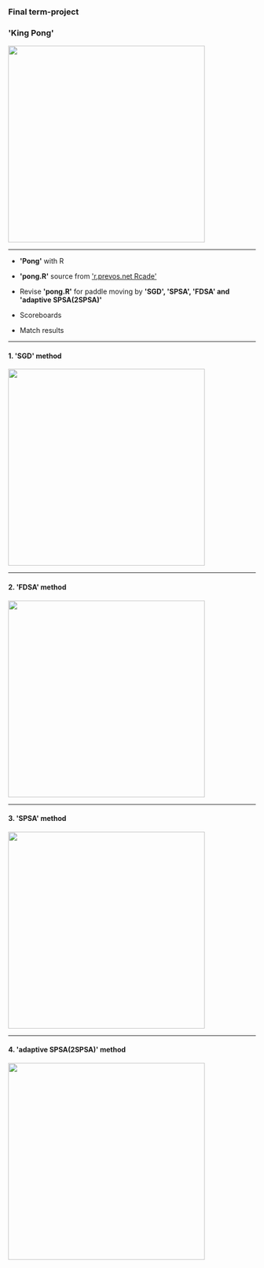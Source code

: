 
### Final term-project 


### **'King Pong'**

<img width = "400" heigth = "350" src = https://user-images.githubusercontent.com/37679460/48955703-888ce980-ef92-11e8-9a3d-428c13ec2c1a.png>

----------------------
  - **'Pong'** with R
  
  
  - **'pong.R'** source from ['r.prevos.net Rcade'](https://github.com/pprevos/r.prevos.net/tree/master/Rcade)
  
  
  - Revise **'pong.R'** for paddle moving by **'SGD', 'SPSA', 'FDSA' and 'adaptive SPSA(2SPSA)'** 
  
  
  - Scoreboards
  
  
  - Match results
  
-------------------
#### 1. 'SGD' method

<img width = "400" heigth = "350" src = https://user-images.githubusercontent.com/37679460/49686033-eb08ec80-fb31-11e8-982d-75267b886e03.gif>

----------------------
#### 2. 'FDSA' method

 <img width = "400" heigth = "350" src = https://user-images.githubusercontent.com/37679460/49686034-eb08ec80-fb31-11e8-8822-372993fe8a5d.gif>
 
----------------------
#### 3. 'SPSA' method

<img width = "400" heigth = "350" src = https://user-images.githubusercontent.com/37679460/49686032-eb08ec80-fb31-11e8-988d-0a0a998b8f7c.gif>

----------------------
#### 4. 'adaptive SPSA(2SPSA)' method

<img width = "400" heigth = "350" src = https://user-images.githubusercontent.com/37679460/49689724-9fbe0080-fb68-11e8-82cf-f29697ae52ea.gif>



